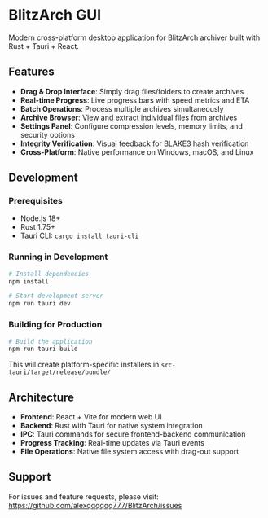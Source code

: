 # BlitzArch GUI

Modern cross-platform desktop application for BlitzArch archiver built with Rust + Tauri + React.

## Features

- **Drag & Drop Interface**: Simply drag files/folders to create archives
- **Real-time Progress**: Live progress bars with speed metrics and ETA
- **Batch Operations**: Process multiple archives simultaneously
- **Archive Browser**: View and extract individual files from archives
- **Settings Panel**: Configure compression levels, memory limits, and security options
- **Integrity Verification**: Visual feedback for BLAKE3 hash verification
- **Cross-Platform**: Native performance on Windows, macOS, and Linux

## Development

### Prerequisites
- Node.js 18+
- Rust 1.75+
- Tauri CLI: `cargo install tauri-cli`

### Running in Development

```bash
# Install dependencies
npm install

# Start development server
npm run tauri dev
```

### Building for Production

```bash
# Build the application
npm run tauri build
```

This will create platform-specific installers in `src-tauri/target/release/bundle/`

## Architecture

- **Frontend**: React + Vite for modern web UI
- **Backend**: Rust with Tauri for native system integration
- **IPC**: Tauri commands for secure frontend-backend communication
- **Progress Tracking**: Real-time updates via Tauri events
- **File Operations**: Native file system access with drag-out support

## Support

For issues and feature requests, please visit: https://github.com/alexqqqqqq777/BlitzArch/issues